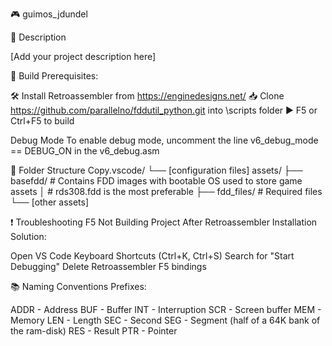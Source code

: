🎮 guimos_jdundel

📝 Description

[Add your project description here]

🔨 Build
Prerequisites:

🛠️ Install Retroassembler from https://enginedesigns.net/
📥 Clone https://github.com/parallelno/fddutil_python.git into \scripts folder
▶️ F5 or Ctrl+F5 to build

Debug Mode
To enable debug mode, uncomment the line v6_debug_mode == DEBUG_ON in the v6_debug.asm

📁 Folder Structure
Copy.vscode/
    └── [configuration files]
assets/
    ├── basefdd/    # Contains FDD images with bootable OS used to store game assets
    │               # rds308.fdd is the most preferable
    ├── fdd_files/  # Required files
    └── [other assets]

❗ Troubleshooting
F5 Not Building Project After Retroassembler Installation
Solution:

Open VS Code Keyboard Shortcuts (Ctrl+K, Ctrl+S)
Search for "Start Debugging"
Delete Retroassembler F5 bindings

📚 Naming Conventions
Prefixes:

ADDR - Address
BUF - Buffer
INT - Interruption
SCR - Screen buffer
MEM - Memory
LEN - Length
SEC - Second
SEG - Segment (half of a 64K bank of the ram-disk)
RES - Result
PTR - Pointer